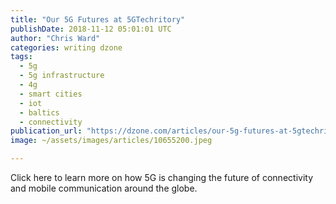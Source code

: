 ```yaml
---
title: "Our 5G Futures at 5GTechritory"
publishDate: 2018-11-12 05:01:01 UTC
author: "Chris Ward"
categories: writing dzone
tags:
  - 5g
  - 5g infrastructure
  - 4g
  - smart cities
  - iot
  - baltics
  - connectivity
publication_url: "https://dzone.com/articles/our-5g-futures-at-5gtechritory"
image: ~/assets/images/articles/10655200.jpeg

---
```

Click here to learn more on how 5G is changing the future of connectivity and mobile communication around the globe.

